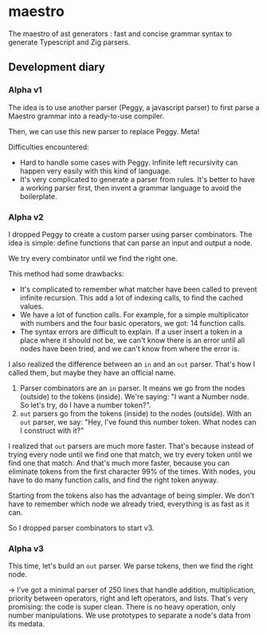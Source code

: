 # maestro

The maestro of ast generators : fast and concise grammar syntax to generate Typescript and Zig parsers.

## Development diary

### Alpha v1

The idea is to use another parser (Peggy, a javascript parser) to first parse a Maestro grammar into a ready-to-use compiler.

Then, we can use this new parser to replace Peggy. Meta!

Difficulties encountered:

- Hard to handle some cases with Peggy. Infinite left recursivity can happen very easily with this kind of language.
- It's very complicated to generate a parser from rules. It's better to have a working parser first, then invent a grammar language to avoid the boilerplate.

### Alpha v2

I dropped Peggy to create a custom parser using parser combinators. The idea is simple: define functions that can parse an input and output a node.

We try every combinator until we find the right one.

This method had some drawbacks:

- It's complicated to remember what matcher have been called to prevent infinite recursion. This add a lot of indexing calls, to find the cached values.
- We have a lot of function calls. For example, for a simple multiplicator with numbers and the four basic operators, we got: 14 function calls.
- The syntax errors are difficult to explain. If a user insert a token in a place where it should not be, we can't know there is an error until all nodes have been tried, and we can't know from where the error is.

I also realized the difference between an `in` and an `out` parser. That's how I called them, but maybe they have an official name.

1. Parser combinators are an `in` parser. It means we go from the nodes (outside) to the tokens (inside). We're saying: "I want a Number node. So let's try, do I have a number token?".
2. `out` parsers go from the tokens (inside) to the nodes (outside). With an `out` parser, we say: "Hey, I've found this number token. What nodes can I construct with it?"

I realized that `out` parsers are much more faster. That's because instead of trying every node until we find one that match, we try every token until we find one that match. And that's much more faster, because you can eliminate tokens from the first character 99% of the times. With nodes, you have to do many function calls, and find the right token anyway.

Starting from the tokens also has the advantage of being simpler. We don't have to remember which node we already tried, everything is as fast as it can.

So I dropped parser combinators to start v3.

### Alpha v3

This time, let's build an `out` parser. We parse tokens, then we find the right node.

-> I've got a minimal parser of 250 lines that handle addition, multiplication, priority between operators, right and left operators, and lists. That's very promising: the code is super clean. There is no heavy operation, only number manipulations. We use prototypes to separate a node's data from its medata.
